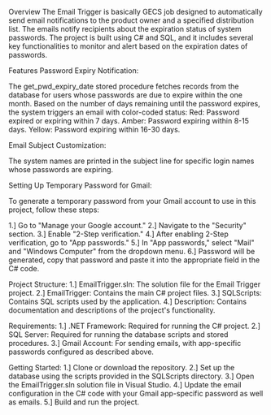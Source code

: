 Overview
The Email Trigger is basically GECS job designed to automatically send email notifications to the product owner and a specified distribution list. The emails notify recipients about the expiration status of system passwords. The project is built using C# and SQL, and it includes several key functionalities to monitor and alert based on the expiration dates of passwords.

Features
Password Expiry Notification:

The get_pwd_expiry_date stored procedure fetches records from the database for users whose passwords are due to expire within the one month.
Based on the number of days remaining until the password expires, the system triggers an email with color-coded status:
Red: Password expired or expiring within 7 days.
Amber: Password expiring within 8-15 days.
Yellow: Password expiring within 16-30 days.

Email Subject Customization:

The system names are printed in the subject line for specific login names whose passwords are expiring.

Setting Up Temporary Password for Gmail:

To generate a temporary password from your Gmail account to use in this project, follow these steps:

1.] Go to "Manage your Google account."
2.] Navigate to the "Security" section.
3.] Enable "2-Step verification."
4.] After enabling 2-Step verification, go to "App passwords."
5.] In "App passwords," select "Mail" and "Windows Computer" from the dropdown menu.
6.] Password will be generated, copy that password and paste it into the appropriate field in the C# code.

Project Structure: 
1.] EmailTrigger.sln: The solution file for the Email Trigger project.
2.] EmailTrigger: Contains the main C# project files.
3.] SQLScripts: Contains SQL scripts used by the application.
4.] Description: Contains documentation and descriptions of the project's functionality.

Requirements:
1.] .NET Framework: Required for running the C# project.
2.] SQL Server: Required for running the database scripts and stored procedures.
3.] Gmail Account: For sending emails, with app-specific passwords configured as described above.

Getting Started:
1.] Clone or download the repository.
2.] Set up the database using the scripts provided in the SQLScripts directory.
3.] Open the EmailTrigger.sln solution file in Visual Studio.
4.] Update the email configuration in the C# code with your Gmail app-specific password as well as emails.
5.] Build and run the project.
